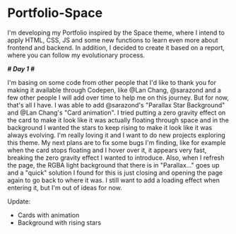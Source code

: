 # Portfolio-Space

  I'm developing my Portfolio inspired by the Space theme, where I intend to apply HTML, CSS, JS and some new functions to learn even more about frontend and backend. In addition, I decided to create it based on a report, where you can follow my evolutionary process.


_______# Day 1 #_______

  I'm basing on some code from other people that I'd like to thank you for making it available through Codepen, like @Lan Chang, @sarazond and a few other people I will add over time to help me on this journey. But for now, that's all I have. I was able to add @sarazond's "Parallax Star Background" and @Lan Chang's "Card animation". I tried putting a zero gravity effect on the card to make it look like it was actually floating through space and in the background I wanted the stars to keep rising to make it look like it was always evolving. I'm really loving it and I want to do new projects exploring this theme. My next plans are to fix some bugs I'm finding, like for example when the card stops floating and I hover over it, it appears very fast, breaking the zero gravity effect I wanted to introduce. Also, when I refresh the page, the RGBA light background that there is in "Parallax..." goes up and a "quick" solution I found for this is just closing and opening the page again to go back to where it was. I still want to add a loading effect when entering it, but I'm out of ideas for now.
  
  Update:
- Cards with animation
- Background with rising stars
